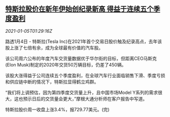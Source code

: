 <!--1609813396000-->
[特斯拉股价在新年伊始创纪录新高 得益于连续五个季度盈利](https://cn.reuters.com/article/tesla-record-high-0104-mon-idCNKBS29A03S)
------

<div><i>2021-01-05T01:29:16Z</i></div><p>路透1月4日 - 特斯拉(Tesla Inc)在2021年首个交易日股价触及纪录高点，去年该股上涨了七倍有余，成为全球最有价值的汽车股。</p><p>该公司周六公布的年度汽车交货量数据优于华尔街的目标，但距离CEO马斯克(Elon Musk)制定的2020年交货50万辆目标，仍差了450辆。</p><p>该股大涨得益于公司连续五个季度盈利，在全球汽车行业面临销售下滑、季度亏损和供应链中断的情况下，特斯拉显得鹤立鸡群。</p><p>“我们将上调预估，因为第四季度交货量上升，且中国市场Model Y系列的需求很大，这也预示日后的交货量会更大，”摩根大通分析师在客户报告中写道。</p><p>特斯拉股价周一收盘上涨3.4%，报729.77美元。(完)</p>
